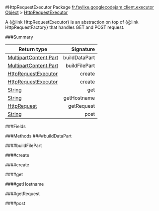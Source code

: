 #HttpRequestExecutor
Package [fr.faylixe.googlecodejam.client.executor](nullfr/faylixe/googlecodejam/client/executor)
[Object]() > [HttpRequestExecutor]()

<p>A {@link HttpRequestExecutor} is an abstraction
 on top of {@link HttpRequestFactory} that handles
 GET and POST request.</p>

###Summary

Return type | Signature
--- | ---:
[MultipartContent.Part]() | buildDataPart
[MultipartContent.Part]() | buildFilePart
[HttpRequestExecutor]() | create
[HttpRequestExecutor]() | create
[String]() | get
[String]() | getHostname
[HttpRequest]() | getRequest
[String]() | post

###Fields

###Methods
####buildDataPart

####buildFilePart

####create

####create

####get

####getHostname

####getRequest

####post

